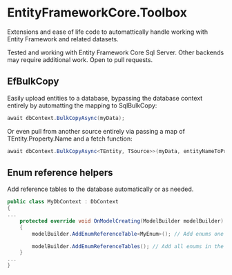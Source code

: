 # EntityFrameworkCore.Toolbox

Extensions and ease of life code to automattically handle working with Entity Framework and related datasets.

Tested and working with Entity Framework Core Sql Server. Other backends may require additional work. Open to pull requests.

## EfBulkCopy

Easily upload entities to a database, bypassing the database context entirely by automatting the mapping to SqlBulkCopy:

```cs
await dbContext.BulkCopyAsync(myData);
```

Or even pull from another source entirely via passing a map of TEntity.Property.Name and a fetch function:

```cs
await dbContext.BulkCopyAsync<TEntity, TSource>>(myData, entityNameToPropertyGetterMap);
```

## Enum reference helpers

Add reference tables to the database automatically or as needed.

```cs
public class MyDbContext : DbContext
{
...
	protected override void OnModelCreating(ModelBuilder modelBuilder)
	{
		modelBuilder.AddEnumReferenceTable<MyEnum>(); // Add enums one at a time

		modelBuilder.AddEnumReferenceTables(); // Add all enums in the context
	}
...
}
```